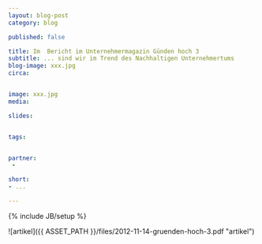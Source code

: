 ```yaml
---
layout: blog-post
category: blog

published: false

title: Im  Bericht im Unternehmermagazin Günden hoch 3 
subtitle: ... sind wir im Trend des Nachhaltigen Unternehmertums 
blog-image: xxx.jpg
circa: 


image: xxx.jpg
media: 

slides:


tags:


partner:
 - 

short: 
- ...

---
```



{% include JB/setup %}


![artikel]({{ ASSET_PATH }}/files/2012-11-14-gruenden-hoch-3.pdf "artikel")


